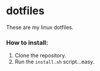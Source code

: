 # dotfiles

These are my linux dotfiles.

### How to install:
1. Clone the repository.
2. Run the `install.sh` script...easy.
